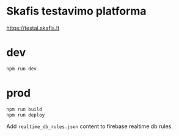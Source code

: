 # Skafis testavimo platforma

https://testai.skafis.lt

# dev

```bash
npm run dev
```

# prod

```bash
npm run build
npm run deploy
```

Add `realtime_db_rules.json` content to firebase realtime db rules.
